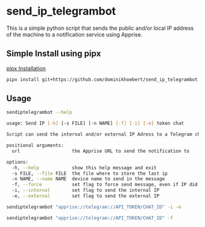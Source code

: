 # send_ip_telegrambot

This is a simple python script that sends the public and/or local IP address of the machine to a notification service using Apprise.

## Simple Install using pipx

[pipx Installation](https://pipx.pypa.io/latest/installation/)

```bash
pipx install git+https://github.com/dominikhoebert/send_ip_telegrambot.git
```
## Usage

```bash
sendiptelegrambot --help

usage: Send IP [-h] [-s FILE] [-n NAME] [-f] [-i] [-e] token chat

Script can send the internal and/or external IP Adress to a Telegram channel using a Telegram Bot

positional arguments:
  url                   the Apprise URL to send the notification to

options:
  -h, --help            show this help message and exit
  -s FILE, --file FILE  the file where to store the last ip
  -n NAME, --name NAME  device name to send in the message
  -f, --force           set flag to force send message, even if IP did not change
  -i, --internal        set flag to send the internal IP
  -e, --external        set flag to send the external IP
```

```bash
sendiptelegrambot "apprise://telegram://API_TOKEN/CHAT_ID" -i -e
```

```bash
sendiptelegrambot "apprise://telegram://API_TOKEN/CHAT_ID" -f
```
